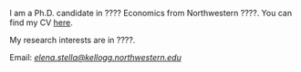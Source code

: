 I am a Ph.D. candidate in ???? Economics from Northwestern ????. You can find my CV [here](/assets/pdf/stella_cv.pdf).

My research interests are in ????.

Email: *elena.stella@kellogg.northwestern.edu*   

